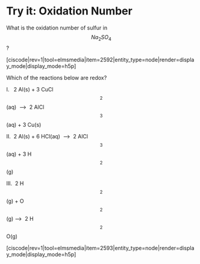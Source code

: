 # Try it: Oxidation Number

What is the oxidation number of sulfur in $$Na_2SO_4$$? 

[ciscode|rev=1|tool=elmsmedia|item=2592|entity_type=node|render=display_mode|display_mode=h5p]


Which of the reactions below are redox?

I.   2 Al(s) + 3 CuCl$$_2$$(aq)  -->  2 AlCl$$_3$$(aq) + 3 Cu(s)

II.  2 Al(s) + 6 HCl(aq)  -->  2 AlCl$$_3$$(aq) + 3 H$$_2$$(g)

III.  2 H$$_2$$(g) + O$$_2$$(g) -->  2 H$$_2$$O(g) 

[ciscode|rev=1|tool=elmsmedia|item=2593|entity_type=node|render=display_mode|display_mode=h5p]

<houck-math> </houck-math>